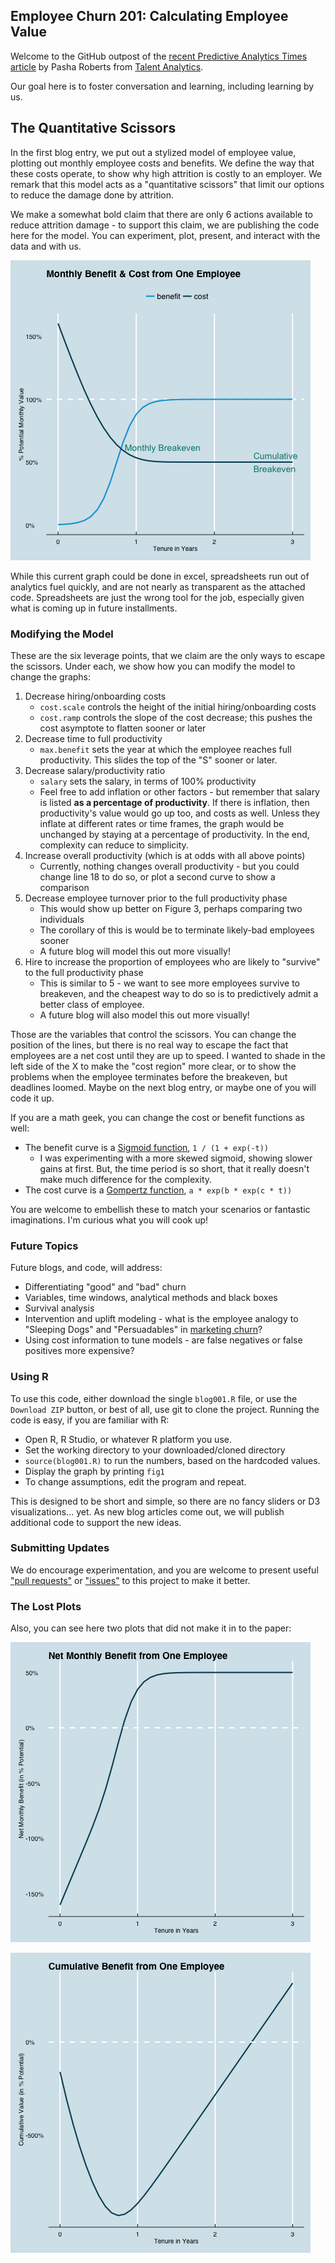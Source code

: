 ## Employee Churn 201: Calculating Employee Value

Welcome to the GitHub outpost of the [recent Predictive Analytics Times article][patimes] by Pasha Roberts from [Talent Analytics][ta].

Our goal here is to foster conversation and learning, including learning by us.

## The Quantitative Scissors
In the first blog entry, we put out a stylized model of employee value, plotting out monthly employee costs and benefits.
We define the way that these costs operate, to show why high attrition is costly to an employer.
We remark that this model acts as a "quantitative scissors" that limit our options to reduce the damage done by attrition.

We make a somewhat bold claim that there are only 6 actions available to reduce attrition damage - to support this claim,
we are publishing the code here for the model.  You can experiment, plot, present, and interact with the data and with us.

![Figure1][]

While this current graph could be done in excel, spreadsheets run out of analytics fuel quickly, and are not nearly as transparent as the attached code.
Spreadsheets are just the wrong tool for the job, especially given what is coming up in future installments.

### Modifying the Model

These are the six leverage points, that we claim are the only ways to escape the scissors.  Under each, we show how you can modify the model to change the graphs:

1. Decrease hiring/onboarding costs
	- `cost.scale` controls the height of the initial hiring/onboarding costs
	- `cost.ramp` controls the slope of the cost decrease; this pushes the cost asymptote to flatten sooner or later
2. Decrease time to full productivity
	- `max.benefit` sets the year at which the employee reaches full productivity.  This slides the top of the "S" sooner or later.
3. Decrease salary/productivity ratio
	- `salary` sets the salary, in terms of 100% productivity
	- Feel free to add inflation or other factors - but remember that salary is listed **as a percentage of productivity**.  If there is inflation, then productivity's value would go up too, and costs as well.  Unless they inflate at different rates or time frames, the graph would be unchanged by staying at a percentage of productivity.  In the end, complexity can reduce to simplicity.
4. Increase overall productivity (which is at odds with all above points)
	- Currently, nothing changes overall productivity - but you could change line 18 to do so, or plot a second curve to show a comparison
5. Decrease employee turnover prior to the full productivity phase
	- This would show up better on Figure 3, perhaps comparing two individuals
	- The corollary of this is would be to terminate likely-bad employees sooner
	- A future blog will model this out more visually!
6. Hire to increase the proportion of employees who are likely to "survive" to the full productivity phase
	- This is similar to 5 - we want to see more employees survive to breakeven, and the cheapest way to do so is to predictively admit a better class of employee.
	- A future blog will also model this out more visually!

Those are the variables that control the scissors.  You can change the position of the lines, but there is no real way to escape the fact that employees are a net cost until they are up to speed.
I wanted to shade in the left side of the X to make the "cost region" more clear, or to show the problems when the employee terminates before the breakeven, but deadlines loomed.  Maybe on the next blog entry, or maybe one of you will code it up.

If you are a math geek, you can change the cost or benefit functions as well:

- The benefit curve is a [Sigmoid function][sigmoid], `1 / (1 + exp(-t))`
	- I was experimenting with a more skewed sigmoid, showing slower gains at first.  But, the time period is so short, that it really doesn't make much difference for the complexity.
- The cost curve is a [Gompertz function][gompertz], `a * exp(b * exp(c * t))`

You are welcome to embellish these to match your scenarios or fantastic imaginations.
I'm curious what you will cook up!

### Future Topics

Future blogs, and code, will address:

- Differentiating "good" and "bad" churn
- Variables, time windows, analytical methods and black boxes
- Survival analysis
- Intervention and uplift modeling - what is the employee analogy to "Sleeping Dogs" and "Persuadables" in [marketing churn][mktchurn]?
- Using cost information to tune models - are false negatives or false positives more expensive?

### Using R

To use this code, either download the single `blog001.R` file, or use the `Download ZIP` button, or best of all, use git to clone the project.
Running the code is easy, if you are familiar with R:

- Open R, R Studio, or whatever R platform you use.
- Set the working directory to your downloaded/cloned directory
- `source(blog001.R)` to run the numbers, based on the hardcoded values.
- Display the graph by printing `fig1`
- To change assumptions, edit the program and repeat.

This is designed to be short and simple, so there are no fancy sliders or D3 visualizations... yet.
As new blog articles come out, we will publish additional code to support the new ideas.

### Submitting Updates

We do encourage experimentation, and you are welcome to present useful ["pull requests"][pullreq] or ["issues"][issues] to this project to make it better.

### The Lost Plots

Also, you can see here two plots that did not make it in to the paper:

![Figure2][]

![Figure3][]



[patimes]: http://www.predictiveanalyticsworld.com/patimes/employee-churn-201-calculating-employee-value/
[ta]: http://www.talentanalytics.com
[sigmoid]: http://en.wikipedia.org/wiki/Sigmoid_function
[gompertz]: http://en.wikipedia.org/wiki/Gompertz_curve
[mktchurn]: http://stochasticsolutions.com/pdf/SavedAndDrivenAway.pdf
[pullreq]: https://github.com/talentanalytics/churn201/pulls
[issues]: https://github.com/talentanalytics/churn201/issues 
[Figure1]: figure_1.png "Monthly Cost & Benefit from One Employee"
[Figure2]: figure_2.png "Net Monthly Benefit from One Employee"
[Figure3]: figure_3.png "Cumulative Benefit from One Employee"

